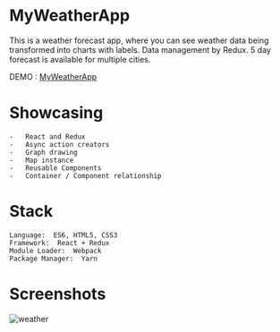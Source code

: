 # MyWeatherApp
 
This is a weather forecast app, where you can see weather data being transformed into charts with labels. Data management by Redux. 5 day forecast is available for multiple cities.

DEMO : [MyWeatherApp](https://srkinator.github.io/MyWeatherAppRedux/)  

# Showcasing 

    -   React and Redux
    -   Async action creators
    -   Graph drawing
    -   Map instance
    -   Reusable Components
    -   Container / Component relationship

# Stack

    Language:  ES6, HTML5, CSS3
    Framework:  React + Redux
    Module Loader:  Webpack
    Package Manager:  Yarn

# Screenshots 

![weather](https://user-images.githubusercontent.com/32547795/34840912-cc34676a-f706-11e7-9911-f1e5be3b94ca.png)

